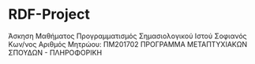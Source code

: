# RDF-Project
Άσκηση Μαθήματος Προγραμματισμός Σημασιολογικού Ιστού
Σοφιανός Κων/νος
Αριθμός Μητρώου: ΠΜ201702
ΠΡΟΓΡΑΜΜΑ ΜΕΤΑΠΤΥΧΙΑΚΩΝ ΣΠΟΥΔΩΝ - ΠΛΗΡΟΦΟΡΙΚΗ
